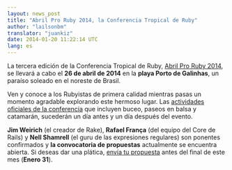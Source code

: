 ```yaml
---
layout: news_post
title: "Abril Pro Ruby 2014, la Conferencia Tropical de Ruby"
author: "lailsonbm"
translator: "juankiz"
date: 2014-01-20 11:22:14 UTC
lang: es
---
```


La tercera edición de la Conferencia Tropical de Ruby, [Abril Pro Ruby
2014](http://abrilproruby.com/), se llevará a cabo el **26 de abril de 2014**
en la **playa Porto de Galinhas**, un paraíso soleado en el noreste de Brasil.

Ven y conoce a los Rubyistas de primera calidad mientras pasas un momento
agradable explorando este hermoso lugar.
Las [actividades oficiales de la
conferencia](http://abrilproruby.com/es/conference/) que incluyen buceo,
paseos en balsa y catamarán, sucederán un día antes y un día después del
evento.

**Jim Weirich** (el creador de Rake), **Rafael França** (del equipo del Core
de Rails) y **Nell Shamrell** (el guru de las expresiones regulares) son
ponentes confirmados y **la convocatoria de propuestas** actualmente se
encuentra abierta. Si deseas dar una plática, [envía tu
propuesta](http://cfp.abrilproruby.com/) antes del final de este mes
(**Enero 31**).

